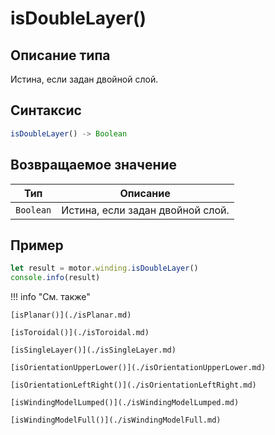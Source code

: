# isDoubleLayer()

## Описание типа
Истина, если задан двойной слой.

## Синтаксис
```javascript
isDoubleLayer() -> Boolean
```

## Возвращаемое значение

| Тип      | Описание                          |
|----------|-----------------------------------|
| `Boolean`| Истина, если задан двойной слой.  |

## Пример
```javascript linenums="1"
let result = motor.winding.isDoubleLayer()
console.info(result)
```

!!! info "См. также"

    [isPlanar()](./isPlanar.md)

    [isToroidal()](./isToroidal.md)

    [isSingleLayer()](./isSingleLayer.md)

    [isOrientationUpperLower()](./isOrientationUpperLower.md)

    [isOrientationLeftRight()](./isOrientationLeftRight.md)

    [isWindingModelLumped()](./isWindingModelLumped.md)

    [isWindingModelFull()](./isWindingModelFull.md)
